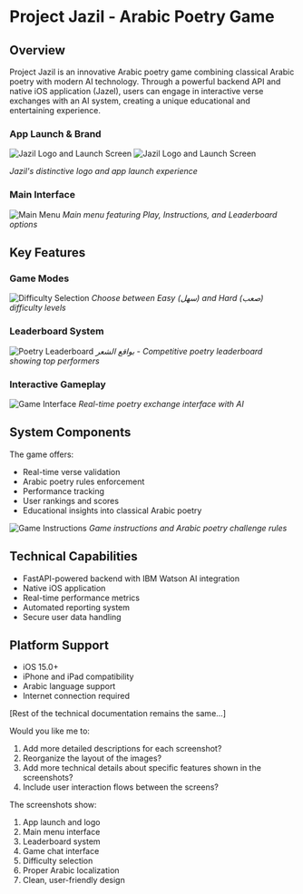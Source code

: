 # Project Jazil - Arabic Poetry Game

## Overview
Project Jazil is an innovative Arabic poetry game combining classical Arabic poetry with modern AI technology. Through a powerful backend API and native iOS application (Jazel), users can engage in interactive verse exchanges with an AI system, creating a unique educational and entertaining experience.

### App Launch & Brand
![Jazil Logo and Launch Screen](images/jazil_launch.png)
![Jazil Logo and Launch Screen](images/logo.png)

*Jazil's distinctive logo and app launch experience*

### Main Interface
![Main Menu](images/main_menu.png)
*Main menu featuring Play, Instructions, and Leaderboard options*

## Key Features

### Game Modes
![Difficulty Selection](images/difficulty_levels.png)
*Choose between Easy (سهل) and Hard (صعب) difficulty levels*

### Leaderboard System
![Poetry Leaderboard](images/leaderboard.png)
*بواقع الشعر - Competitive poetry leaderboard showing top performers*

### Interactive Gameplay
![Game Interface](images/game_chat.png)
*Real-time poetry exchange interface with AI*

## System Components

The game offers:
- Real-time verse validation
- Arabic poetry rules enforcement
- Performance tracking
- User rankings and scores
- Educational insights into classical Arabic poetry

![Game Instructions](images/instructions.png)
*Game instructions and Arabic poetry challenge rules*

## Technical Capabilities
- FastAPI-powered backend with IBM Watson AI integration
- Native iOS application
- Real-time performance metrics
- Automated reporting system
- Secure user data handling

## Platform Support
- iOS 15.0+
- iPhone and iPad compatibility
- Arabic language support
- Internet connection required

[Rest of the technical documentation remains the same...]

Would you like me to:
1. Add more detailed descriptions for each screenshot?
2. Reorganize the layout of the images?
3. Add more technical details about specific features shown in the screenshots?
4. Include user interaction flows between the screens?

The screenshots show:
1. App launch and logo
2. Main menu interface
3. Leaderboard system
4. Game chat interface
5. Difficulty selection
6. Proper Arabic localization
7. Clean, user-friendly design